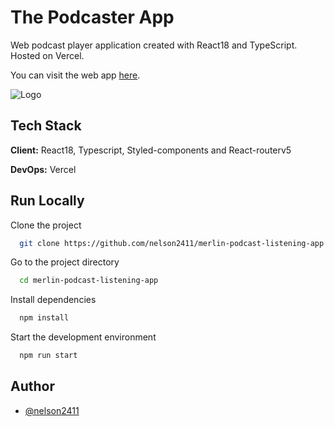 # The Podcaster App

Web podcast player application created with React18 and TypeScript. Hosted on Vercel.

You can visit the web app [here](https://merlin-podcast-listening-app.vercel.app/).

![Logo](https://i.ibb.co/K6nVfLz/nelson-logo.png)

## Tech Stack

**Client:** React18, Typescript, Styled-components and React-routerv5

**DevOps:** Vercel

## Run Locally

Clone the project

```bash
  git clone https://github.com/nelson2411/merlin-podcast-listening-app.git
```

Go to the project directory

```bash
  cd merlin-podcast-listening-app
```

Install dependencies

```bash
  npm install
```

Start the development environment

```bash
  npm run start
```

## Author

- [@nelson2411](https://github.com/nelson2411)
